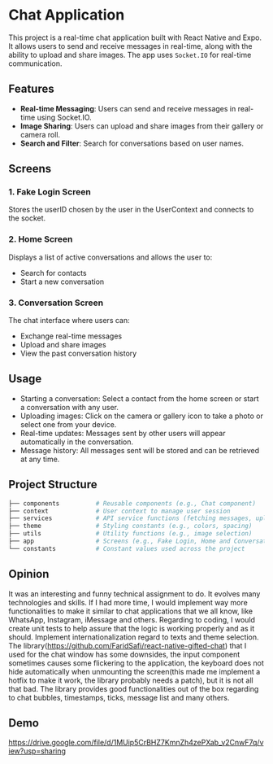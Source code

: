 # Chat Application

This project is a real-time chat application built with React Native and Expo. It allows users to send and receive messages in real-time, along with the ability to upload and share images. The app uses `Socket.IO` for real-time communication.

## Features

- **Real-time Messaging**: Users can send and receive messages in real-time using Socket.IO.
- **Image Sharing**: Users can upload and share images from their gallery or camera roll.
- **Search and Filter**: Search for conversations based on user names.

## Screens

### 1. Fake Login Screen
Stores the userID chosen by the user in the UserContext and connects to the socket.

### 2. Home Screen
Displays a list of active conversations and allows the user to:
- Search for contacts
- Start a new conversation

### 3. Conversation Screen
The chat interface where users can:
- Exchange real-time messages
- Upload and share images
- View the past conversation history

## Usage
- Starting a conversation: Select a contact from the home screen or start a conversation with any user.
- Uploading images: Click on the camera or gallery icon to take a photo or select one from your device.
- Real-time updates: Messages sent by other users will appear automatically in the conversation.
- Message history: All messages sent will be stored and can be retrieved at any time.

## Project Structure

```bash
├── components          # Reusable components (e.g., Chat component)
├── context             # User context to manage user session
├── services            # API service functions (fetching messages, uploading images, etc.)
├── theme               # Styling constants (e.g., colors, spacing)
├── utils               # Utility functions (e.g., image selection)
├── app                 # Screens (e.g., Fake Login, Home and Conversation)
└── constants           # Constant values used across the project
```

## Opinion
It was an interesting and funny technical assignment to do. It evolves many technologies and skills. If I had more time, I would implement way more functionalities to make it similar to chat applications that we all know, like WhatsApp, Instagram, iMessage and others.
Regarding to coding, I would create unit tests to help assure that the logic is working properly and as it should. Implement internationalization regard to texts and theme selection. The library(https://github.com/FaridSafi/react-native-gifted-chat) that I used for the chat window has some downsides, the input component sometimes causes some flickering to the application, the keyboard does not hide automatically when unmounting the screen(this made me implement a hotfix to make it work, the library probably needs a patch), but it is not all that bad. The library provides good functionalities out of the box regarding to chat bubbles, timestamps, ticks, message list and many others.

## Demo

https://drive.google.com/file/d/1MUip5CrBHZ7KmnZh4zePXab_v2CnwF7q/view?usp=sharing
